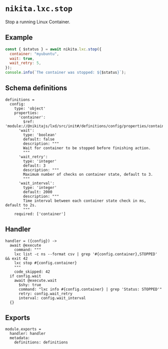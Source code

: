 
# `nikita.lxc.stop`

Stop a running Linux Container.

## Example

```js
const { $status } = await nikita.lxc.stop({
  container: "myubuntu",
  wait: true,
  wait_retry: 5,
});
console.info(`The container was stopped: ${$status}`);
```

## Schema definitions

    definitions =
      config:
        type: 'object'
        properties:
          'container':
            $ref: 'module://@nikitajs/lxd/src/init#/definitions/config/properties/container'
          'wait':
            type: 'boolean'
            default: false
            description: """
            Wait for container to be stopped before finishing action.
            """
          'wait_retry':
            type: 'integer'
            default: 3
            description: """
            Maximum number of checks on container state, default to 3.
            """
          'wait_interval':
            type: 'integer'
            default: 2000
            description: """
            Time interval between each container state check in ms, default to 2s.
            """
        required: ['container']

## Handler

    handler = ({config}) ->
      await @execute
        command: """
        lxc list -c ns --format csv | grep '#{config.container},STOPPED' && exit 42
        lxc stop #{config.container}
        """
        code_skipped: 42
      if config.wait
        await @execute.wait
          $shy: true
          command: "lxc info #{config.container} | grep 'Status: STOPPED'"
          retry: config.wait_retry
          interval: config.wait_interval
      {}

## Exports

    module.exports =
      handler: handler
      metadata:
        definitions: definitions

